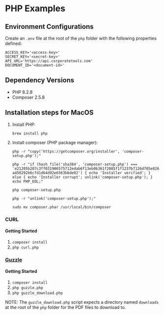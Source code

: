 # PHP Examples

## Environment Configurations
Create an `.env` file at the root of the `php` folder with the following properties defined:

```
ACCESS_KEY='<access-key>'
SECRET_KEY='<secret-key>'
API_URL='https://api.corporatetools.com'
DOCUMENT_ID='<document-id>'
```

## Dependency Versions

- PHP 8.2.8
- Composer 2.5.8

## Installation steps for MacOS

1. Install PHP:

	`brew install php`

2. Install composer (PHP package manager):
	
	`php -r "copy('https://getcomposer.org/installer', 'composer-setup.php');"`

	`php -r "if (hash_file('sha384', 'composer-setup.php') === 'e21205b207c3ff031906575712edab6f13eb0b361f2085f1f1237b7126d785e826a450292b6cfd1d64d92e6563bbde02') { echo 'Installer verified'; } else { echo 'Installer corrupt'; unlink('composer-setup.php'); } echo PHP_EOL;"`

	`php composer-setup.php`

	`php -r "unlink('composer-setup.php');"`

	`sudo mv composer.phar /usr/local/bin/composer`

### CURL

#### Getting Started
1. `composer install`
2. `php curl.php`


### [Guzzle](https://docs.guzzlephp.org/en/stable/index.html)

#### Getting Started
1. `composer install`
2. `php guzzle.php`
3. `php guzzle_download.php`

NOTE: The `guzzle_download.php` script expects a directory named `downloads` at the root of the `php` folder for the PDF files to download to.
